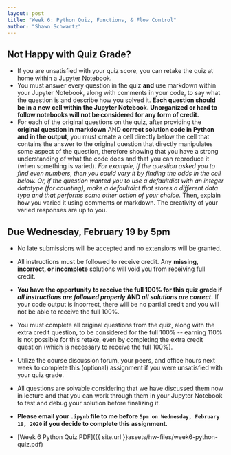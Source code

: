 ```yaml
---
layout: post
title: "Week 6: Python Quiz, Functions, & Flow Control"
author: "Shawn Schwartz"
---
```


## Not Happy with Quiz Grade?
 - If you are unsatisfied with your quiz score, you can retake the quiz at home within a Jupyter Notebook.
 - You must answer every question in the quiz **and** use markdown within your Jupyter Notebook, along with comments in your code, to say what the question is and describe how you solved it. **Each question should be in a new cell within the Jupyter Notebook. Unorganized or hard to follow notebooks will not be considered for any form of credit.**
 - For each of the original questions on the quiz, after providing the **original question in markdown** AND **correct solution code in Python and in the output**, you must create a cell directly below the cell that contains the answer to the original question that directly manipulates some aspect of the question, therefore showing that you have a strong understanding of what the code does and that you can reproduce it (when something is varied). _For example, if the question asked you to find even numbers, then you could vary it by finding the odds in the cell below. Or, if the question wanted you to use a defaultdict with an integer datatype (for counting), make a defaultdict that stores a different data type and that performs some other action of your choice._ Then, explain how you varied it using comments or markdown. The creativity of your varied responses are up to you.

## Due Wednesday, February 19 by 5pm
 - No late submissions will be accepted and no extensions will be granted.
 - All instructions must be followed to receive credit. Any **missing, incorrect, or incomplete** solutions will void you from receiving full credit.
 - **You have the opportunity to receive the full 100% for this quiz grade if _all instructions are followed properly_ AND _all solutions are correct_.** If your code output is incorrect, there will be no partial credit and you will not be able to receive the full 100%.
 - You must complete all original questions from the quiz, along with the extra credit question, to be considered for the full 100% -- earning 110% is not possible for this retake, even by completing the extra credit question (which is necessary to receive the full 100%).
 - Utilize the course discussion forum, your peers, and office hours next week to complete this (optional) assignment if you were unsatisfied with your quiz grade.
 - All questions are solvable considering that we have discussed them now in lecture and that you can work through them in your Jupyter Notebook to test and debug your solution before finalizing it.
 - **Please email your `.ipynb` file to me before `5pm on Wednesday, February 19, 2020` if you decide to complete this assignment.**

- [Week 6 Python Quiz PDF]({{ site.url }}assets/hw-files/week6-python-quiz.pdf)